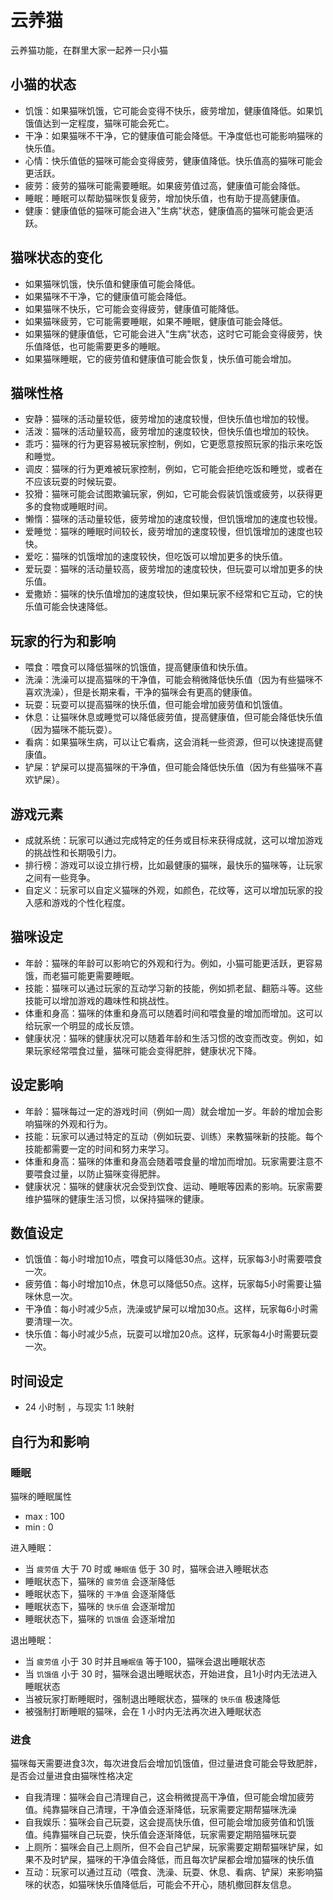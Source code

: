# 云养猫

云养猫功能，在群里大家一起养一只小猫

## 小猫的状态

- 饥饿：如果猫咪饥饿，它可能会变得不快乐，疲劳增加，健康值降低。如果饥饿值达到一定程度，猫咪可能会死亡。
- 干净：如果猫咪不干净，它的健康值可能会降低。干净度低也可能影响猫咪的快乐值。
- 心情：快乐值低的猫咪可能会变得疲劳，健康值降低。快乐值高的猫咪可能会更活跃。
- 疲劳：疲劳的猫咪可能需要睡眠。如果疲劳值过高，健康值可能会降低。
- 睡眠：睡眠可以帮助猫咪恢复疲劳，增加快乐值，也有助于提高健康值。
- 健康：健康值低的猫咪可能会进入"生病"状态，健康值高的猫咪可能会更活跃。

## 猫咪状态的变化

- 如果猫咪饥饿，快乐值和健康值可能会降低。
- 如果猫咪不干净，它的健康值可能会降低。
- 如果猫咪不快乐，它可能会变得疲劳，健康值可能降低。
- 如果猫咪疲劳，它可能需要睡眠，如果不睡眠，健康值可能会降低。
- 如果猫咪的健康值低，它可能会进入"生病"状态，这时它可能会变得疲劳，快乐值降低，也可能需要更多的睡眠。
- 如果猫咪睡眠，它的疲劳值和健康值可能会恢复，快乐值可能会增加。

## 猫咪性格

- 安静：猫咪的活动量较低，疲劳增加的速度较慢，但快乐值也增加的较慢。
- 活泼：猫咪的活动量较高，疲劳增加的速度较快，但快乐值也增加的较快。
- 乖巧：猫咪的行为更容易被玩家控制，例如，它更愿意按照玩家的指示来吃饭和睡觉。
- 调皮：猫咪的行为更难被玩家控制，例如，它可能会拒绝吃饭和睡觉，或者在不应该玩耍的时候玩耍。
- 狡猾：猫咪可能会试图欺骗玩家，例如，它可能会假装饥饿或疲劳，以获得更多的食物或睡眠时间。
- 懒惰：猫咪的活动量较低，疲劳增加的速度较慢，但饥饿增加的速度也较慢。
- 爱睡觉：猫咪的睡眠时间较长，疲劳增加的速度较慢，但饥饿增加的速度也较快。
- 爱吃：猫咪的饥饿增加的速度较快，但吃饭可以增加更多的快乐值。
- 爱玩耍：猫咪的活动量较高，疲劳增加的速度较快，但玩耍可以增加更多的快乐值。
- 爱撒娇：猫咪的快乐值增加的速度较快，但如果玩家不经常和它互动，它的快乐值可能会快速降低。

## 玩家的行为和影响

- 喂食：喂食可以降低猫咪的饥饿值，提高健康值和快乐值。
- 洗澡：洗澡可以提高猫咪的干净值，可能会稍微降低快乐值（因为有些猫咪不喜欢洗澡），但是长期来看，干净的猫咪会有更高的健康值。
- 玩耍：玩耍可以提高猫咪的快乐值，但可能会增加疲劳值和饥饿值。
- 休息：让猫咪休息或睡觉可以降低疲劳值，提高健康值，但可能会降低快乐值（因为猫咪不能玩耍）。
- 看病：如果猫咪生病，可以让它看病，这会消耗一些资源，但可以快速提高健康值。
- 铲屎：铲屎可以提高猫咪的干净值，但可能会降低快乐值（因为有些猫咪不喜欢铲屎）。

## 游戏元素

- 成就系统：玩家可以通过完成特定的任务或目标来获得成就，这可以增加游戏的挑战性和长期吸引力。
- 排行榜：游戏可以设立排行榜，比如最健康的猫咪，最快乐的猫咪等，让玩家之间有一些竞争。
- 自定义：玩家可以自定义猫咪的外观，如颜色，花纹等，这可以增加玩家的投入感和游戏的个性化程度。

## 猫咪设定

- 年龄：猫咪的年龄可以影响它的外观和行为。例如，小猫可能更活跃，更容易饿，而老猫可能更需要睡眠。
- 技能：猫咪可以通过玩家的互动学习新的技能，例如抓老鼠、翻筋斗等。这些技能可以增加游戏的趣味性和挑战性。
- 体重和身高：猫咪的体重和身高可以随着时间和喂食量的增加而增加。这可以给玩家一个明显的成长反馈。
- 健康状况：猫咪的健康状况可以随着年龄和生活习惯的改变而改变。例如，如果玩家经常喂食过量，猫咪可能会变得肥胖，健康状况下降。

## 设定影响

- 年龄：猫咪每过一定的游戏时间（例如一周）就会增加一岁。年龄的增加会影响猫咪的外观和行为。
- 技能：玩家可以通过特定的互动（例如玩耍、训练）来教猫咪新的技能。每个技能都需要一定的时间和努力来学习。
- 体重和身高：猫咪的体重和身高会随着喂食量的增加而增加。玩家需要注意不要喂食过量，以防止猫咪变得肥胖。
- 健康状况：猫咪的健康状况会受到饮食、运动、睡眠等因素的影响。玩家需要维护猫咪的健康生活习惯，以保持猫咪的健康。

## 数值设定

- 饥饿值：每小时增加10点，喂食可以降低30点。这样，玩家每3小时需要喂食一次。
- 疲劳值：每小时增加10点，休息可以降低50点。这样，玩家每5小时需要让猫咪休息一次。
- 干净值：每小时减少5点，洗澡或铲屎可以增加30点。这样，玩家每6小时需要清理一次。
- 快乐值：每小时减少5点，玩耍可以增加20点。这样，玩家每4小时需要玩耍一次。

## 时间设定

- 24 小时制 ，与现实 1:1 映射

## 自行为和影响

### 睡眠

猫咪的睡眠属性

- max : 100
- min : 0

进入睡眠：

- 当 `疲劳值` 大于 70 时或 `睡眠值` 低于 30 时，猫咪会进入睡眠状态
- 睡眠状态下，猫咪的 `疲劳值` 会逐渐降低
- 睡眠状态下，猫咪的 `干净值` 会逐渐降低
- 睡眠状态下，猫咪的 `快乐值` 会逐渐增加
- 睡眠状态下，猫咪的 `饥饿值` 会逐渐增加

退出睡眠：

- 当 `疲劳值` 小于 30 时并且`睡眠值` 等于100，猫咪会退出睡眠状态
- 当 `饥饿值` 小于 30 时，猫咪会退出睡眠状态，开始进食，且1小时内无法进入睡眠状态
- 当被玩家打断睡眠时，强制退出睡眠状态，猫咪的 `快乐值` 极速降低
- 被强制打断睡眠的猫咪，会在 1 小时内无法再次进入睡眠状态

### 进食

猫咪每天需要进食3次，每次进食后会增加饥饿值，但过量进食可能会导致肥胖，是否会过量进食由猫咪性格决定

- 自我清理：猫咪会自己清理自己，这会稍微提高干净值，但可能会增加疲劳值。纯靠猫咪自己清理，干净值会逐渐降低，玩家需要定期帮猫咪洗澡
- 自我娱乐：猫咪会自己玩耍，这会提高快乐值，但可能会增加疲劳值和饥饿值。纯靠猫咪自己玩耍，快乐值会逐渐降低，玩家需要定期陪猫咪玩耍
- 上厕所：猫咪会自己上厕所，但不会自己铲屎，玩家需要定期帮猫咪铲屎，如果不及时铲屎，猫咪的干净值会降低，而且每次铲屎都会增加猫咪的快乐值
- 互动：玩家可以通过互动（喂食、洗澡、玩耍、休息、看病、铲屎）来影响猫咪的状态，如猫咪快乐值降低后，可能会不开心，随机撤回群友信息。
